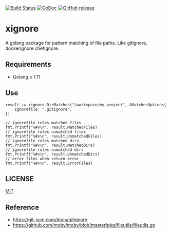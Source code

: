 [![Build Status][travis-image]][travis-url]
[![GoDoc][godoc-image]][godoc-url]
[![GitHub release][release-image]][release-url]

# xignore

A golang package for pattern matching of file paths. Like gitignore, dockerignore chefignore.


## Requirements

* Golang ≥ 1.11


## Use

```golang
result := xignore.DirMatches("/workspace/my_project", &MatchesOptions{
	Ignorefile: ".gitignore",
})

// ignorefile rules matched files
fmt.Printf("%#v\n", result.MatchedFiles)
// ignorefile rules unmatched files
fmt.Printf("%#v\n", result.UnmatchedFiles)
// ignorefile rules matched dirs
fmt.Printf("%#v\n", result.MatchedDirs)
// ignorefile rules unmatched dirs
fmt.Printf("%#v\n", result.UnmatchedDirs)
// error files when return error
fmt.Printf("%#v\n", result.ErrorFiles)
```


## LICENSE
[MIT](https://github.com/zealic/xignore/blob/master/LICENSE.txt)


## Reference

* https://git-scm.com/docs/gitignore
* https://github.com/moby/moby/blob/master/pkg/fileutils/fileutils.go

[travis-image]: https://travis-ci.org/zealic/xignore.svg
[travis-url]:   https://travis-ci.org/zealic/xignore
[godoc-image]:  https://godoc.org/github.com/zealic/xignore?status.svg
[godoc-url]:    https://godoc.org/github.com/zealic/xignore
[release-image]: https://img.shields.io/github/release/zealic/xignore.svg
[release-url]:   https://github.com/zealic/go2node/releases/xignore
